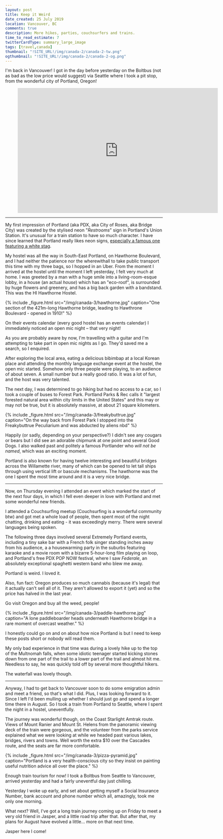 ```yaml
---
layout: post
title: Keep it Weird
date_created: 25 July 2019
location: Vancouver, BC
comments: true
description: More hikes, parties, couchsurfers and trains.
time_to_read_estimate: 7
twitterCardType: summary_large_image
tags: [travel,canada]
thumbnail: "!SITE_URL!/img/canada-2/canada-2-tw.png"
ogthumbnail: "!SITE_URL!/img/canada-2/canada-2-og.png"
---
```


I'm back in Vancouver! I got in the day before yesterday on the Boltbus (not as bad as the low price would suggest) via Seattle where I took a pit stop, from the wonderful city of Portland, Oregon!

<figure class="center">
	<iframe id="route-map" style="border:none" src="https://www.google.com/maps/d/u/0/embed?mid=1jW0qnDC1W-CUedB8bzY7E5G00jOvrHZM" width="640" height="400"></iframe>
	<script type="text/javascript">
		try {
			var h = Math.min(document.documentElement.clientHeight, window.innerHeight || 0);
			h = Math.round(h * 0.7);
			var mapFrame = document.getElementById('route-map');
			if (isNaN(h)) {
				throw new Error('Height is not a number');
			}
			mapFrame.height = h;
			mapFrame.src = 'https://www.google.com/maps/d/u/0/embed?mid=1jW0qnDC1W-CUedB8bzY7E5G00jOvrHZM';
		} catch (e) {
			console.log("Oops! Couldn't set the map height, oh well")
			console.warn(e);
		}
	</script>
</figure>

---

My first impression of Portland (aka PDX, aka City of Roses, aka Bridge City) was created by the stylised neon "_Restrooms_" sign in Portland's Union Station. It's unusual for a train station to have so much character. I have since learned that Portland really likes neon signs, [especially a famous one featuring a white stag](https://en.wikipedia.org/wiki/White_Stag_sign).

My hostel was all the way in South-East Portland, on Hawthorne Boulevard, and I had neither the patience nor the wherewithall to take public transport this time with my three bags, so I hopped in an Uber. From the moment I arrived at the hostel until the moment I left yesterday, I felt very much at home. I was greeted by a man with a huge smile into a living-room-esque lobby, in a house (an actual _house_) which has an "eco-roof", is surrounded by huge flowers and greenery, and has a big back garden with a bandstand. This was the HI Hawthorne Hostel.

{% include _figure.html src="/img/canada-3/hawthorne.jpg" caption="One section of the 421m-long Hawthorne bridge, leading to Hawthrone Boulevard - opened in 1910!" %}

On their events calendar (every good hostel has an events calendar) I immediately noticed an open mic night – that very night!

As you are probably aware by now, I'm travelling with a guitar and I'm attempting to take part in open mic nights as I go. They'd saved me a search, so I enquired.

After exploring the local area, eating a delicious bibimbap at a local Korean place and attending the monthly language exchange event at the hostel, the open mic started. Somehow only three people were playing, to an audience of about seven. A small number but a really good ratio. It was a lot of fun, and the host was very talented.

The next day, I was determined to go hiking but had no access to a car, so I took a couple of buses to Forest Park. Portland Parks & Rec calls it "largest forested natural area within city limits in the United States" and this may or may not be true, but it is absolutely massive, at about 21 square kilometers.

{% include _figure.html src="/img/canada-3/freakybuttrue.jpg" caption="On the way back from Forest Park I stopped into the Freakybuttrue Peculiarium and was abducted by aliens nbd" %}

Happily (or sadly, depending on your perspective?) I didn't see any cougars or bears but I did see an adorable chipmunk at one point and several Good Dogs. I also walked past and politely a famous Portlander who _will not be named_, which was an exciting moment.

Portland is also known for having twelve interesting and beautiful bridges across the Willamette river, many of which can be opened to let tall ships through using vertical lift or bascule mechanisms. The hawthorne was the one I spent the most time around and it is a very nice bridge.

---

Now, on Thursday evening I attended an event which marked the start of the next four days, in which I fell even deeper in love with Portland and met some wonderful new friends.

I attended a Couchsurfing meetup (Couchsurfing is a wonderful community btw) and got met a whole load of people, then spent most of the night chatting, drinking and eating - it was exceedingly merry. There were several languages being spoken.

The following three days involved several Extremely Portland events, including a tiny sake bar with a French folk singer standing inches away from his audience, a a housewarming party in the suburbs featuring karaoke and a movie room with a bizarre 5-hour-long film playing on loop, and Portland's free PDX POP NOW festival, where I saw _Federale_, an absolutely exceptional spaghetti western band who blew me away.

Portland is weird. I loved it.

Also, fun fact: Oregon produces so much cannabis (because it's legal) that it actually can't sell all of it. They aren't allowed to export it (yet) and so the price has halved in the last year.

Go visit Oregon and buy all the weed, people!

{% include _figure.html src="/img/canada-3/paddle-hawthorne.jpg" caption="A lone paddleboarder heads underneath Hawthorne bridge in a rare moment of overcast weather." %}

I honestly could go on and on about how nice Portland is but I need to keep these posts short or nobody will read them.

My only bad experience in that time was during a lovely hike up to the top of the Multnomah falls, when some idiotic teenager started kicking stones down from one part of the trail to a lower part of the trail and almost hit me. Needless to say, he was quickly told off by several more thoughtful hikers.

The waterfall was lovely though.

---

Anyway, I had to get back to Vancouver soon to do some emigration admin and meet a friend, so that's what I did. Plus, I was looking forward to it. Since I left I'd been mulling up whether I should just go and spend a longer time there in August. So I took a train from Portland to Seattle, where I spent the night in a hostel, uneventfully.

The journey was wonderful though, on the Coast Starlight Amtrak route. Views of Mount Ranier and Mount St. Helens from the panoramic viewing deck of the train were gorgeous, and the volunteer from the parks service explained what we were looking at while we headed past various lakes, bridges, rivers and towns. Well worth the extra $10 over the Cascades route, and the seats are far more comfortable.

{% include _figure.html src="/img/canada-3/pizza-pyramid.jpg" caption="Portland is a very health-conscious city so they insist on painting useful nutrition advice all over the place." %}

Enough train tourism for now! I took a Boltbus from Seattle to Vancouver, arrived yesterday and had a fairly uneventful day just chilling.

Yesterday I woke up early, and set about getting myself a Social Insurance Number, bank account and phone number which all, amazingly, took me only one morning.

What next? Well, I've got a long train journey coming up on Friday to meet a very old friend in Jasper, and a little road trip after that. But after that, my plans for August have evolved a little... more on that next time.

Jasper here I come!
